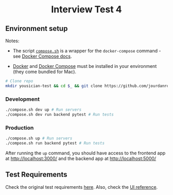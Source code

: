 <div align="center">

# Interview Test 4
</div>

## Environment setup

Notes:

- The script [`compose.sh`](compose.sh) is a wrapper for the `docker-compose` command - see
[Docker Compose docs][docker-compose-docs-link].

- [Docker][docker-link] and [Docker Compose][docker-compose-link] must be installed in your
environment (they come bundled for Mac).

```bash
# Clone repo
mkdir yousician-test && cd $_ && git clone https://github.com/jourdanrodrigues-tests/test_4/ .
```

### Development

```bash
./compose.sh dev up # Run servers
./compose.sh dev run backend pytest # Run tests
```

### Production

```bash
./compose.sh up # Run servers
./compose.sh run backend pytest # Run tests
```

After running the `up` command, you should have access to the frontend app at
[http://localhost:3000/][localhost-3000] and the backend app at
[http://localhost:5000/][localhost-5000]

## Test Requirements

Check the original test requirements [here](REQUIREMENTS.md). Also, check the [UI reference](reference.png).

[localhost-3000]: http://localhost:3000/
[localhost-5000]: http://localhost:5000/
[docker-link]: https://www.docker.com/community-edition#download
[docker-compose-link]: https://docs.docker.com/compose/install/
[docker-compose-docs-link]: https://docs.docker.com/compose/reference/
